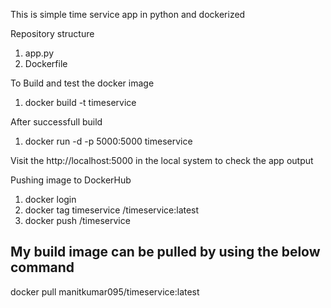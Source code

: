 This is simple time service app in python and dockerized

Repository structure
  1. app.py
  2. Dockerfile

To Build and test the docker image
  1. docker build -t timeservice

After successfull build
  1. docker run -d -p 5000:5000 timeservice

Visit the http://localhost:5000 in the local system to check the app output

Pushing image to DockerHub
  1. docker login
  2. docker tag timeservice <Your-dockerhub-user-name>/timeservice:latest
  3. docker push <Your-dockerhub-user-name>/timeservice

## My build image can be pulled by using the below command

docker pull manitkumar095/timeservice:latest
